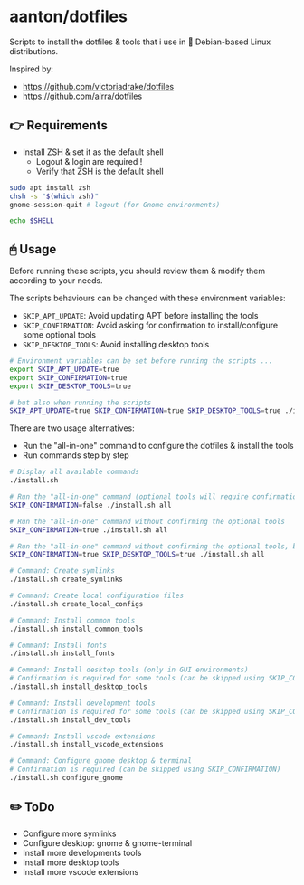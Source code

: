 # aanton/dotfiles

Scripts to install the dotfiles & tools that i use in 🐧 Debian-based Linux distributions.

Inspired by:
* https://github.com/victoriadrake/dotfiles
* https://github.com/alrra/dotfiles

## 👉 Requirements

* Install ZSH & set it as the default shell
  * Logout & login are required !
  * Verify that ZSH is the default shell

```bash
sudo apt install zsh
chsh -s "$(which zsh)"
gnome-session-quit # logout (for Gnome environments)

echo $SHELL
```

## 🖱 Usage

Before running these scripts, you should review them & modify them according to your needs.

The scripts behaviours can be changed with these environment variables:
* `SKIP_APT_UPDATE`: Avoid updating APT before installing the tools
* `SKIP_CONFIRMATION`: Avoid asking for confirmation to install/configure some optional tools
* `SKIP_DESKTOP_TOOLS`: Avoid installing desktop tools

```bash
# Environment variables can be set before running the scripts ...
export SKIP_APT_UPDATE=true
export SKIP_CONFIRMATION=true
export SKIP_DESKTOP_TOOLS=true

# but also when running the scripts
SKIP_APT_UPDATE=true SKIP_CONFIRMATION=true SKIP_DESKTOP_TOOLS=true ./install.sh <command>
```

There are two usage alternatives:
* Run the "all-in-one" command to configure the dotfiles & install the tools
* Run commands step by step

```bash
# Display all available commands
./install.sh

# Run the "all-in-one" command (optional tools will require confirmation)
SKIP_CONFIRMATION=false ./install.sh all

# Run the "all-in-one" command without confirming the optional tools
SKIP_CONFIRMATION=true ./install.sh all

# Run the "all-in-one" command without confirming the optional tools, but skipping the desktop tools
SKIP_CONFIRMATION=true SKIP_DESKTOP_TOOLS=true ./install.sh all
```

```bash
# Command: Create symlinks
./install.sh create_symlinks

# Command: Create local configuration files
./install.sh create_local_configs

# Command: Install common tools
./install.sh install_common_tools

# Command: Install fonts
./install.sh install_fonts

# Command: Install desktop tools (only in GUI environments)
# Confirmation is required for some tools (can be skipped using SKIP_CONFIRMATION)
./install.sh install_desktop_tools

# Command: Install development tools
# Confirmation is required for some tools (can be skipped using SKIP_CONFIRMATION)
./install.sh install_dev_tools

# Command: Install vscode extensions
./install.sh install_vscode_extensions

# Command: Configure gnome desktop & terminal
# Confirmation is required (can be skipped using SKIP_CONFIRMATION)
./install.sh configure_gnome
```

## ✏️ ToDo

* Configure more symlinks
* Configure desktop: gnome & gnome-terminal
* Install more developments tools
* Install more desktop tools
* Install more vscode extensions

